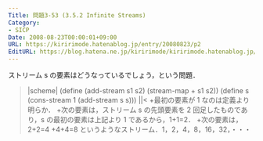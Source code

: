 ```yaml
---
Title: 問題3-53 (3.5.2 Infinite Streams)
Category:
- SICP
Date: 2008-08-23T00:00:01+09:00
URL: https://kiririmode.hatenablog.jp/entry/20080823/p2
EditURL: https://blog.hatena.ne.jp/kiririmode/kiririmode.hatenablog.jp/atom/entry/8454420450078214321
---
```



ストリーム s の要素はどうなっているでしょう，という問題．
>|scheme|
(define (add-stream s1 s2)
  (stream-map + s1 s2))
(define s (cons-stream 1 (add-stream s s)))
||<
+最初の要素が 1 なのは定義より明らか．
+次の要素は，ストリーム s の先頭要素を 2 回足したものであり，s の最初の要素は上記より 1 であるから，1+1=2．
+次の要素は，2+2=4
+4+4=8
というようなストリーム．1，2，4，8，16，32，・・・
